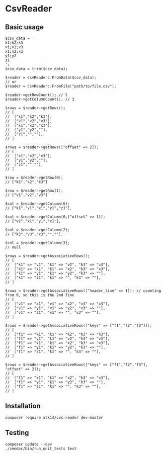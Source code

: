 CsvReader
=========

Basic usage
-----------

    $csv_data = '
    k1;k2;k3
    v1;v2;v3
    x1;x2;x3
    y1;y2
    z1
    ';
    $csv_data = trim($csv_data);

    $reader = CsvReader::FromData($csv_data);
    // or
    $reader = CsvReader::FromFile("path/to/file.csv");
    
    $reader->getRowCount(); // 5
    $reader->getColumnCount(); // 3

    $rows = $reader->getRows();
    // [
    //  ["k1","k2","k3"],
    //  ["v1","v2","v3"],
    //  ["x1","x2","x3"],
    //  ["y1","y2",""],
    //  ["z1","",""],
    // ]

    $rows = $reader->getRows(["offset" => 2]);
    // [
    //  ["x1","x2","x3"],
    //  ["y1","y2",""],
    //  ["z1","",""],
    // ]

    $row = $reader->getRow(0);
    // ["k1","k2","k3"]

    $row = $reader->getRow(1);
    // ["v1","v2","v3"]

    $col = $reader->getColumn(0);
    // ["k1","v1","x1","y1","z1"],

    $col = $reader->getColumn(0,["offset" => 1]);
    // ["v1","x1","y1","z1"],

    $col = $reader->getColumn(2);
    // ["k3","v3","x3","",""],

    $col = $reader->getColumn(3);
    // null

    $rows = $reader->getAssociativeRows();
    // [
    //  ["k1" => "v1", "k1" => "v2", "k3" => "v3"],
    //  ["k1" => "x1", "k1" => "x2", "k3" => "x3"],
    //  ["k1" => "y1", "k1" => "y2", "k3" => ""],
    //  ["k1" => "z1", "k1" => "", "k3" => ""],
    // ]

    $rows = $reader->getAssociativeRows(["header_line" => 1]); // counting from 0, so this is the 2nd line
    // [
    //  ["v1" => "x1", "v1" => "x2", "v3" => "x3"],
    //  ["v1" => "y1", "v1" => "y2", "v3" => ""],
    //  ["v1" => "z1", "v1" => "", "v3" => ""],
    // ]

    $rows = $reader->getAssociativeRows(["keys" => ["f1","f2","f3"]]);
    // [
    //  ["f1" => "k1", "k1" => "k2", "k3" => "k3"],
    //  ["f1" => "v1", "k1" => "v2", "k3" => "v3"],
    //  ["f1" => "x1", "k1" => "x2", "k3" => "x3"],
    //  ["f1" => "y1", "k1" => "y2", "k3" => ""],
    //  ["f1" => "z1", "k1" => "", "k3" => ""],
    // ]

    $rows = $reader->getAssociativeRows(["keys" => ["f1","f2","f3"], "offset" => 2]);
    // [
    //  ["f1" => "x1", "k1" => "x2", "k3" => "x3"],
    //  ["f1" => "y1", "k1" => "y2", "k3" => ""],
    //  ["f1" => "z1", "k1" => "", "k3" => ""],
    // ]

Installation
------------

    composer require atk14/cvs-reader dev-master

Testing
-------

    composer update --dev
    ./vendor/bin/run_unit_tests test

[//]: # ( vim: set ts=2 et: )
